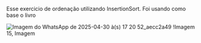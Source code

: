 Esse exercicio de ordenação utilizando InsertionSort. Foi usando como base o livro 



![Imagem do WhatsApp de 2025-04-30 à(s) 17 20 52_aecc2a49](https://github.com/user-attachments/assets/0061c9cb-fd16-4b60-86d9-228f19fd835c)
!Imagem 15, Imagem

